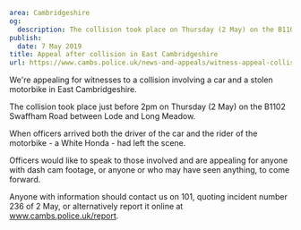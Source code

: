 ```yaml
area: Cambridgeshire
og:
  description: The collision took place on Thursday (2 May) on the B1102 Swaffham Road
publish:
  date: 7 May 2019
title: Appeal after collision in East Cambridgeshire
url: https://www.cambs.police.uk/news-and-appeals/witness-appeal-collision-b1102-swaffham-road-lode-long-meadow
```

We're appealing for witnesses to a collision involving a car and a stolen motorbike in East Cambridgeshire.

The collision took place just before 2pm on Thursday (2 May) on the B1102 Swaffham Road between Lode and Long Meadow.

When officers arrived both the driver of the car and the rider of the motorbike - a White Honda - had left the scene.

Officers would like to speak to those involved and are appealing for anyone with dash cam footage, or anyone or who may have seen anything, to come forward.

Anyone with information should contact us on 101, quoting incident number 236 of 2 May, or alternatively report it online at www.cambs.police.uk/report.
